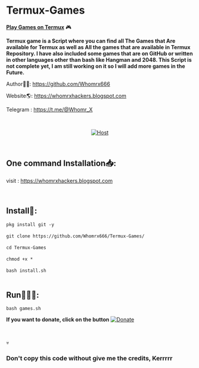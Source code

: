 # Termux-Games
<strong><u>Play Games on Termux</u></strong> 🎮<br>

<b>Termux game is a Script where you can find all The Games that Are available for Termux as well as All the games that are available in Termux Repository. I have also included some games that are on GitHub or written in other languages other than bash like Hangman and 2048. This Script is not complete yet, I am still working on it so I will add more games in the Future.</b>

Author👨‍💻: https://github.com/Whomrx666 <br>

Website🌎: https://whomrxhackers.blogspot.com <br>

Telegram : https://t.me/@Whomr_X <br>

<br>
<p align="center"> <a href="#"><img title="Host" src="https://od.lk/s/ODlfMjc4MjcxNThf/Termux-Games.png"></a> </p>
<br>

## One command Installation📥:

visit : https://whomrxhackers.blogspot.com

<br>

## Install📲:

```pkg install git -y```
<br>
<br>
```git clone https://github.com/Whomrx666/Termux-Games/```
<br><br>
```cd Termux-Games```
<br><br>
```chmod +x *```
<br><br>
```bash install.sh```
<br>
<br>

## Run🏃🏻‍♂️:

```bash games.sh```

**If you want to donate, click on the button**
<a href="https://saweria.co/whomrx"><img title="Donate" src="https://img.shields.io/badge/Donate-Termux games-yellow?style=for-the-badge&logo=github"></a>

<br>

💀<h3>Don't copy this code without give me the credits, Kerrrrr</h3> <br>
